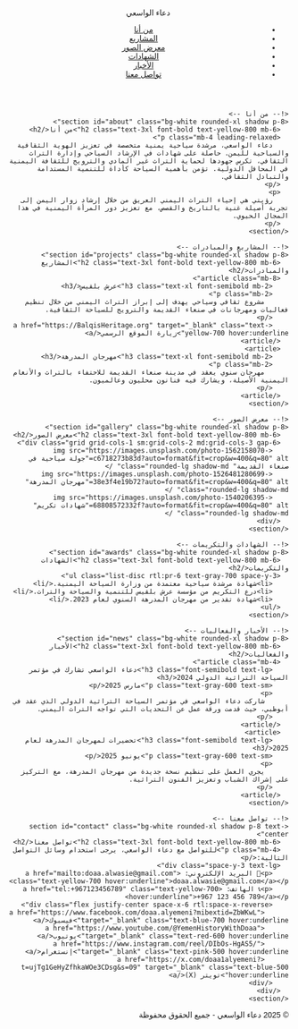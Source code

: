 <!DOCTYPE html>
<html lang="ar" dir="rtl">
<head>
  <meta charset="UTF-8" />
  <meta name="viewport" content="width=device-width, initial-scale=1" />
  <title>دعاء الواسعي - الإرشاد السياحي والتراث اليمني</title>
  <link href="https://fonts.googleapis.com/css2?family=Cairo&display=swap" rel="stylesheet" />
  <script src="https://cdn.tailwindcss.com"></script>
  <style>
    body {
      font-family: 'Cairo', sans-serif;
    }
    a {
      transition: color 0.3s ease;
    }
  </style>
</head>
<body class="bg-gray-50 text-gray-800">

  <!-- الشريط العلوي / القوائم -->
  <header class="bg-yellow-900 text-yellow-100 shadow sticky top-0 z-50">
    <nav class="container mx-auto flex justify-between items-center p-4">
      <div class="text-2xl font-bold">دعاء الواسعي</div>
      <ul class="flex space-x-6 rtl:space-x-reverse">
        <li><a href="#about" class="hover:text-yellow-300">من أنا</a></li>
        <li><a href="#projects" class="hover:text-yellow-300">المشاريع</a></li>
        <li><a href="#gallery" class="hover:text-yellow-300">معرض الصور</a></li>
        <li><a href="#awards" class="hover:text-yellow-300">الشهادات</a></li>
        <li><a href="#news" class="hover:text-yellow-300">الأخبار</a></li>
        <li><a href="#contact" class="hover:text-yellow-300">تواصل معنا</a></li>
      </ul>
    </nav>
  </header>

  <main class="container mx-auto px-4 py-10 space-y-20">

    <!-- من أنا -->
    <section id="about" class="bg-white rounded-xl shadow p-8">
      <h2 class="text-3xl font-bold text-yellow-800 mb-6">من أنا</h2>
      <p class="mb-4 leading-relaxed">
        دعاء الواسعي، مرشدة سياحية يمنية متخصصة في تعزيز الهوية الثقافية والسياحية لليمن. حاصلة على شهادات في الإرشاد السياحي وإدارة التراث الثقافي، تكرس جهودها لحماية التراث غير المادي والترويج للثقافة اليمنية في المحافل الدولية. تؤمن بأهمية السياحة كأداة للتنمية المستدامة والتبادل الثقافي.
      </p>
      <p>
        رؤيتي هي إحياء التراث اليمني العريق من خلال إرشاد زوار اليمن إلى تجربة أصيلة غنية بالتاريخ والقصص، مع تعزيز دور المرأة اليمنية في هذا المجال الحيوي.
      </p>
    </section>

    <!-- المشاريع والمبادرات -->
    <section id="projects" class="bg-white rounded-xl shadow p-8">
      <h2 class="text-3xl font-bold text-yellow-800 mb-6">المشاريع والمبادرات</h2>
      <article class="mb-8">
        <h3 class="text-xl font-semibold mb-2">عرش بلقيس</h3>
        <p class="mb-2">
          مشروع ثقافي وسياحي يهدف إلى إبراز التراث اليمني من خلال تنظيم فعاليات ومهرجانات في صنعاء القديمة والترويج للسياحة الثقافية.
        </p>
        <a href="https://BalqisHeritage.org" target="_blank" class="text-yellow-700 hover:underline">زيارة الموقع الرسمي</a>
      </article>
      <article>
        <h3 class="text-xl font-semibold mb-2">مهرجان المدرهة</h3>
        <p class="mb-2">
          مهرجان سنوي يعقد في مدينة صنعاء القديمة للاحتفاء بالتراث والأنغام اليمنية الأصيلة، ويشارك فيه فنانون محليون وعالميون.
        </p>
      </article>
    </section>

    <!-- معرض الصور -->
    <section id="gallery" class="bg-white rounded-xl shadow p-8">
      <h2 class="text-3xl font-bold text-yellow-800 mb-6">معرض الصور</h2>
      <div class="grid grid-cols-1 sm:grid-cols-2 md:grid-cols-3 gap-6">
        <img src="https://images.unsplash.com/photo-1562158070-c6718273b83d?auto=format&fit=crop&w=400&q=80" alt="جولة سياحية في صنعاء القديمة" class="rounded-lg shadow-md" />
        <img src="https://images.unsplash.com/photo-1526481280699-38e3f4e19b72?auto=format&fit=crop&w=400&q=80" alt="مهرجان المدرهة" class="rounded-lg shadow-md" />
        <img src="https://images.unsplash.com/photo-1540206395-68808572332f?auto=format&fit=crop&w=400&q=80" alt="شهادات تكريم" class="rounded-lg shadow-md" />
      </div>
    </section>

    <!-- الشهادات والتكريمات -->
    <section id="awards" class="bg-white rounded-xl shadow p-8">
      <h2 class="text-3xl font-bold text-yellow-800 mb-6">الشهادات والتكريمات</h2>
      <ul class="list-disc rtl:pr-6 text-gray-700 space-y-3">
        <li>شهادة مرشدة سياحية معتمدة من وزارة السياحة اليمنية.</li>
        <li>درع التكريم من مؤسسة عرش بلقيس للتنمية والسياحة والتراث.</li>
        <li>شهادة تقدير من مهرجان المدرهة السنوي لعام 2023.</li>
      </ul>
    </section>

    <!-- الأخبار والفعاليات -->
    <section id="news" class="bg-white rounded-xl shadow p-8">
      <h2 class="text-3xl font-bold text-yellow-800 mb-6">الأخبار والفعاليات</h2>
      <article class="mb-4">
        <h3 class="font-semibold text-lg">دعاء الواسعي تشارك في مؤتمر السياحة التراثية الدولي 2024</h3>
        <p class="text-gray-600 text-sm">مارس 2025</p>
        <p>
          شاركت دعاء الواسعي في مؤتمر السياحة التراثية الدولي الذي عقد في أبوظبي، حيث قدمت ورقة عمل عن التحديات التي تواجه التراث اليمني.
        </p>
      </article>
      <article>
        <h3 class="font-semibold text-lg">تحضيرات لمهرجان المدرهة لعام 2025</h3>
        <p class="text-gray-600 text-sm">يونيو 2025</p>
        <p>
          يجري العمل على تنظيم نسخة جديدة من مهرجان المدرهة، مع التركيز على إشراك الشباب وتعزيز الفنون التراثية.
        </p>
      </article>
    </section>

    <!-- تواصل معنا -->
    <section id="contact" class="bg-white rounded-xl shadow p-8 text-center">
      <h2 class="text-3xl font-bold text-yellow-800 mb-6">تواصل معنا</h2>
      <p class="mb-4">للتواصل مع دعاء الواسعي، يرجى استخدام وسائل التواصل التالية:</p>
      <div class="space-y-3 text-lg">
        <p>📧 البريد الإلكتروني: <a href="mailto:doaa.alwasie@gmail.com" class="text-yellow-700 hover:underline">doaa.alwasie@gmail.com</a></p>
        <p>📞 الهاتف: <a href="tel:+967123456789" class="text-yellow-700 hover:underline">+967 123 456 789</a></p>
        <div class="flex justify-center space-x-6 rtl:space-x-reverse">
          <a href="https://www.facebook.com/doaa.alyemeni?mibextid=ZbWKwL" target="_blank" class="text-blue-700 hover:underline">فيسبوك</a>
          <a href="https://www.youtube.com/@YemenHistoryWithDoaa" target="_blank" class="text-red-600 hover:underline">يوتيوب</a>
          <a href="https://www.instagram.com/reel/DIbOs-HgAS5/" target="_blank" class="text-pink-500 hover:underline">إنستغرام</a>
          <a href="https://x.com/doaa1alyemeni?t=ujTg1GeHyZfhkaWOe3CDsg&s=09" target="_blank" class="text-blue-500 hover:underline">تويتر (X)</a>
        </div>
      </div>
    </section>

  </main>

  <footer class="bg-yellow-900 text-yellow-100 p-4 text-center">
    &copy; 2025 دعاء الواسعي - جميع الحقوق محفوظة
  </footer>

</body>
</html>
